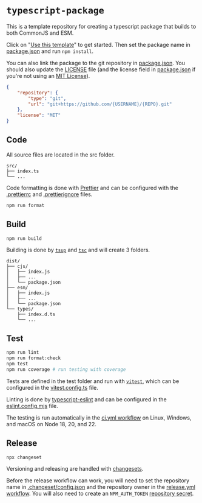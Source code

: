 # `typescript-package`

<!--- (uncomment to use badges)
[![CI](https://github.com/{USERNAME}/{REPO}/actions/workflows/ci.yml/badge.svg)](https://github.com/{USERNAME}/{REPO}/actions/workflows/ci.yml)
[![npm version](https://img.shields.io/npm/v/{PACKAGE})](https://www.npmjs.com/package/{PACKAGE})
-->

This is a template repository for creating a typescript package that builds to both CommonJS and ESM.

Click on "[Use this template](https://github.com/new?template_name=typescript-package&template_owner=lameuler)" to get started. Then set the package name in [package.json](./package.json) and run `npm install`.

You can also link the package to the git repository in [package.json](./package.json).
You should also update the [LICENSE](./LICENSE) file (and the license field in [package.json](./package.json) if you're not using an [MIT License](https://choosealicense.com/licenses/mit/)).

```json
{
    "repository": {
        "type": "git",
        "url": "git+https://github.com/{USERNAME}/{REPO}.git"
    },
    "license": "MIT"
}
```

## Code

All source files are located in the src folder.

```
src/
├── index.ts
└── ...
```

Code formatting is done with [Prettier](https://prettier.io) and can be configured with the [.prettierrc](./.prettierrc) and [.prettierignore](./.prettierignore) files.

```sh
npm run format
```

## Build

```sh
npm run build
```

Building is done by [`tsup`](https://tsup.egoist.dev) and [`tsc`](https://www.typescriptlang.org/docs/handbook/compiler-options.html) and will create 3 folders.

```
dist/
├── cjs/
│   ├── index.js
│   ├── ...
│   └── package.json
├── esm/
│   ├── index.js
│   ├── ...
│   └── package.json
└── types/
    ├── index.d.ts
    └── ...
```

## Test

```sh
npm run lint
npm run format:check
npm test
npm run coverage # run testing with coverage
```

Tests are defined in the test folder and run with [`vitest`](https://vitest.dev), which can be configured in the [vitest.config.ts](./vitest.config.ts) file.

Linting is done by [typescript-eslint](https://typescript-eslint.io) and can be configured in the [eslint.config.mjs](./eslint.config.mjs) file.

The testing is run automatically in the [ci.yml workflow](./.github/workflows/ci.yml) on Linux, Windows, and macOS on Node 18, 20, and 22.

## Release

```sh
npx changeset
```

Versioning and releasing are handled with [changesets](https://github.com/changesets/changesets).

Before the release workflow can work, you will need to set the repository name in [.changeset/config.json](./.changeset/config.json) and the repository owner in the [release.yml workflow](./.github/workflows/release.yml). You will also need to create an `NPM_AUTH_TOKEN` [repository secret](https://docs.github.com/en/actions/security-for-github-actions/security-guides/using-secrets-in-github-actions#creating-secrets-for-a-repository).